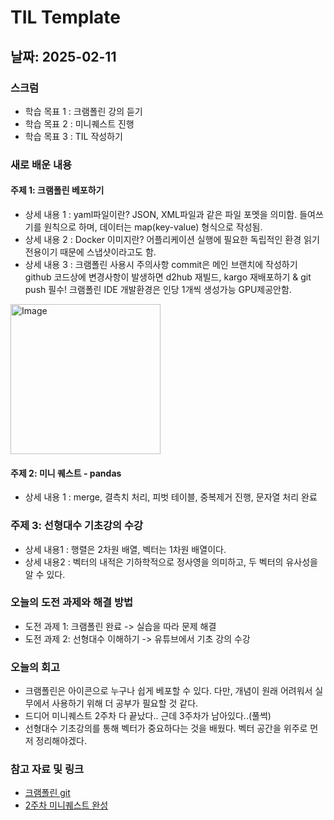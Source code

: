 # TIL Template

## 날짜: 2025-02-11

### 스크럼
- 학습 목표 1 : 크램폴린 강의 듣기
- 학습 목표 2 : 미니퀘스트 진행
- 학습 목표 3 : TIL 작성하기

### 새로 배운 내용
#### 주제 1: 크램폴린 베포하기
- 상세 내용 1 : yaml파일이란?
            JSON, XML파일과 같은 파일 포멧을 의미함.
            들여쓰기를 원칙으로 하며, 데이터는 map(key-value) 형식으로 작성됨.
- 상세 내용 2 : Docker 이미지란?
            어플리케이션 실행에 필요한 독립적인 환경
            읽기 전용이기 때문에 스냅샷이라고도 함.
- 상세 내용 3 : 크램폴린 사용시 주의사항
            commit은 메인 브랜치에 작성하기
            github 코드상에 변경사항이 발생하면 d2hub 재빌드, kargo 재배포하기 & git push 필수!
            크램폴린 IDE 개발환경은 인당 1개씩 생성가능
            GPU제공안함.

<img width="240" alt="Image" src="https://github.com/user-attachments/assets/020aa47e-0586-4bb8-ada3-613e4a4a63b8" />

#### 주제 2: 미니 퀘스트 - pandas
- 상세 내용 1 : merge, 결측치 처리, 피벗 테이블, 중복제거 진행, 문자열 처리 완료

### 주제 3: 선형대수 기초강의 수강
- 상세 내용1 : 행렬은 2차원 배열, 벡터는 1차원 배열이다.
- 상세 내용2 : 벡터의 내적은 기하학적으로 정사영을 의미하고, 두 벡터의 유사성을 알 수 있다.

### 오늘의 도전 과제와 해결 방법
- 도전 과제 1: 크램폴린 완료 -> 실습을 따라 문제 해결
- 도전 과제 2: 선형대수 이해하기 -> 유튜브에서 기초 강의 수강

### 오늘의 회고
- 크램폴린은 아이콘으로 누구나 쉽게 베포할 수 있다. 다만, 개념이 원래 어려워서 실무에서 사용하기 위해 더 공부가 필요할 것 같다.
- 드디어 미니퀘스트 2주차 다 끝났다.. 근데 3주차가 남아있다..(풀썩)
- 선형대수 기초강의를 통해 벡터가 중요하다는 것을 배웠다. 벡터 공간을 위주로 먼저 정리해야겠다.

### 참고 자료 및 링크
- [크램폴린 git](https://github.com/PHBeen/krampoline_step4_v2)
- [2주차 미니퀘스트 완성](https://colab.research.google.com/drive/10t3yxq9gopuF7aNZTaGOAsAEfFuQvo93?usp=drive_link)
